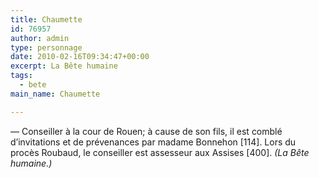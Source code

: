 ```yaml
---
title: Chaumette
id: 76957
author: admin
type: personnage
date: 2010-02-16T09:34:47+00:00
excerpt: La Bête humaine
tags:
  - bete
main_name: Chaumette

---
```

— Conseiller à la cour de Rouen; à cause de son fils, il est comblé d&rsquo;invitations et de prévenances par madame Bonnehon [114]. Lors du procès Roubaud, le conseiller est assesseur aux Assises [400]. _(La Bête humaine.)_